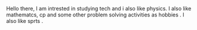 Hello there,
I am intrested in studying tech and i also like physics.
I also like mathematcs, cp and some other problem solving activities as hobbies . 
I also like sprts . 
